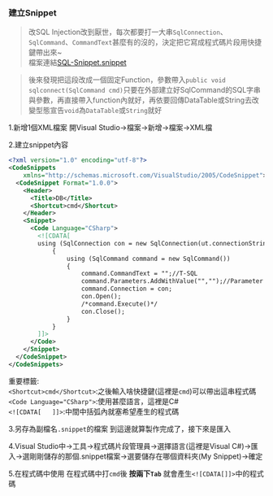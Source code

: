 ### 建立Snippet

>改SQL Injection改到厭世，每次都要打一大串`SqlConnection`、`SqlCommand`、`CommandText`甚麼有的沒的，決定把它寫成程式碼片段用快捷鍵帶出來~  
>檔案連結[SQL-Snippet.snippet](https://github.com/abcd597/SelfNotes/blob/master/ASP.NET/SQL-Snippet.snippet)  
  
>後來發現把這段改成一個固定Function，參數帶入`public void sqlconnect(SqlCommand cmd)`只要在外部建立好SqlCommand的SQL字串與參數，再直接帶入function內就好，再依要回傳DataTable或String去改變型態宣告`void`為`DataTable`或`String`就好  

1.新增1個XML檔案
開Visual Studio→檔案→新增→檔案→XML檔  
  
2.建立snippet內容
```XML
<?xml version="1.0" encoding="utf-8"?>
<CodeSnippets
    xmlns="http://schemas.microsoft.com/VisualStudio/2005/CodeSnippet">
  <CodeSnippet Format="1.0.0">
    <Header>
      <Title>DB</Title>
      <Shortcut>cmd</Shortcut>
    </Header>
    <Snippet>
      <Code Language="CSharp">
        <![CDATA[
        using (SqlConnection con = new SqlConnection(ut.connectionString))
            {
                using (SqlCommand command = new SqlCommand())
                {
                    command.CommandText = "";//T-SQL
                    command.Parameters.AddWithValue("","");//Parameter
                    command.Connection = con;
                    con.Open();
                    /*command.Execute()*/
                    con.Close();
                }
            }
        ]]>
      </Code>
    </Snippet>
  </CodeSnippet>
</CodeSnippets>
```
重要標籤:   
`<Shortcut>cmd</Shortcut>`:之後輸入啥快捷鍵(這裡是`cmd`)可以帶出這串程式碼  
`<Code Language="CSharp">`:使用甚麼語言，這裡是C#  
`<![CDATA[   ]]>`:中間中括弧內就塞希望產生的程式碼  

3.另存為副檔名`.snippet`的檔案
到這邊就算製作完成了，接下來是匯入

4.Visual Studio中→工具→程式碼片段管理員→選擇語言(這裡是Visual C#)→匯入→選剛剛儲存的那個.snippet檔案→選要儲存在哪個資料夾(My Snippet)→確定

5.在程式碼中使用
在程式碼中打`cmd`後 **按兩下`Tab`** 就會產生`<![CDATA[]]>`中的程式碼
